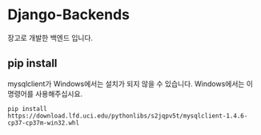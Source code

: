 # Django-Backends
장고로 개발한 백엔드 입니다.

## pip install
mysqlclient가 Windows에서는 설치가 되지 않을 수 있습니다.
Windows에서는 이 명령어를 사용해주십시요.
```pip
pip install https://download.lfd.uci.edu/pythonlibs/s2jqpv5t/mysqlclient-1.4.6-cp37-cp37m-win32.whl
```
